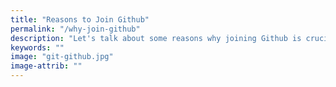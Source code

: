 ```yaml
---
title: "Reasons to Join Github"
permalink: "/why-join-github"
description: "Let's talk about some reasons why joining Github is crucial for every developer."
keywords: ""
image: "git-github.jpg"
image-attrib: ""
---
```


